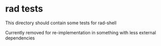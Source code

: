 # rad tests

This directory should contain some tests for rad-shell

Currently removed for re-implementation in something with less external dependencies
